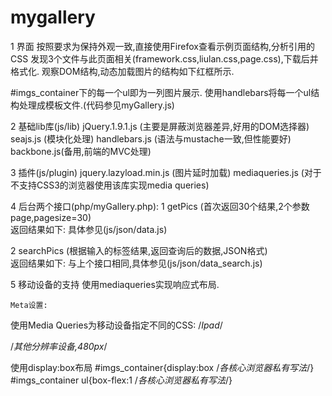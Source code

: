 mygallery
=========

1 界面
  按照要求为保持外观一致,直接使用Firefox查看示例页面结构,分析引用的CSS
  发现3个文件与此页面相关(framework.css,liulan.css,page.css),下载后并格式化.
  观察DOM结构,动态加载图片的结构如下红框所示.
  
  #imgs_container下的每一个ul即为一列图片展示.
  使用handlebars将每一个ul结构处理成模板文件.(代码参见myGallery.js)


2 基础lib库(js/lib)
  jQuery.1.9.1.js (主要是屏蔽浏览器差异,好用的DOM选择器)
  seajs.js (模块化处理)
  handlebars.js (语法与mustache一致,但性能要好)
  backbone.js(备用,前端的MVC处理)
  
3  插件(js/plugin)
  jquery.lazyload.min.js     (图片延时加载)
  mediaqueries.js  (对于不支持CSS3的浏览器使用该库实现media queries)
  

4 后台两个接口(php/myGallery.php):
  1 getPics   (首次返回30个结果,2个参数page,pagesize=30)    
   返回结果如下:
   具体参见(js/json/data.js)


  
  2 searchPics  (根据输入的标签结果,返回查询后的数据,JSON格式)  
   返回结果如下:
   与上个接口相同,具体参见(js/json/data_search.js)
   
  
  
5 移动设备的支持
   使用mediaqueries实现响应式布局.
   
    Meta设置:
   <meta name="viewport" content="width=device-width, initial-scale=1.0">
   
   
   使用Media Queries为移动设备指定不同的CSS:
    /*Ipad*/
   <link rel="stylesheet" media="media screen and (max-device-width: 1024px)"  type="text/css"  href="ipad/ipad.css"> 


   /*其他分辨率设备,480px*/
   <link rel="stylesheet" media="media screen and (max-device-width: 480px)" type="text/css" href="mobile/mobilecss" />


   使用display:box布局
   #imgs_container{display:box   /*各核心浏览器私有写法*/}
   #imgs_container ul{box-flex:1  /*各核心浏览器私有写法*/}
